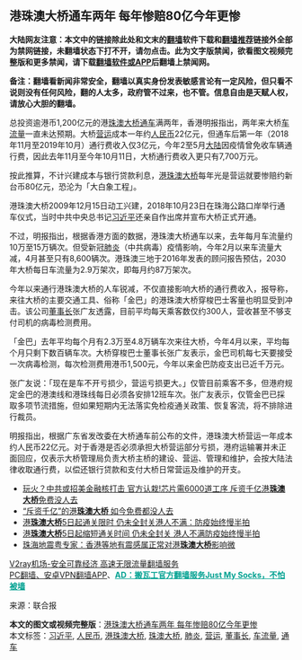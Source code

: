  <h2>港珠澳大桥通车两年 每年惨赔80亿今年更惨</h2> <p class="notice"><b>大陆网友注意：本文中的链接除此处和文末的<a href="https://github.com/bannedbook/fanqiang" >翻墙</a>软件下载和<a href="https://github.com/killgcd/justmysocks/blob/master/README.md">翻墙推荐</a>链接外全部为禁网链接，未翻墙状态下打不开，请勿点击。此为文字版禁闻，欲看图文视频完整版和更多禁闻，请下载<a href="https://github.com/bannedbook/fanqiang">翻墙软件或APP</a>后翻墙上禁闻网。</p><p>备注：翻墙看新闻非常安全，翻墙以真实身份发表敏感言论有一定风险，但只看不说则没有任何风险，翻的人太多，政府管不过来，也不管。信息自由是天赋人权，请放心大胆的翻墙。</b></p>  <div class="entry"> <p id="conimg"></p> <p>总投资逾港币1,200亿元的港<a href="https://www.bannedbook.org/bnews/tag/%E7%8F%A0%E6%BE%B3%E5%A4%A7%E6%A1%A5/" class="st_tag internal_tag" rel="tag" title="标签 珠澳大桥 下的日志">珠澳大桥</a><a href="https://www.bannedbook.org/bnews/tag/%E9%80%9A%E8%BD%A6/" class="st_tag internal_tag" rel="tag" title="标签 通车 下的日志">通车</a>满两年，香港明报指出，两年来大桥<a href="https://www.bannedbook.org/bnews/tag/%E8%BD%A6%E6%B5%81%E9%87%8F/" class="st_tag internal_tag" rel="tag" title="标签 车流量 下的日志">车流量</a>一直未达预期。大桥<a href="https://www.bannedbook.org/bnews/tag/%E8%90%A5%E8%BF%90/" class="st_tag internal_tag" rel="tag" title="标签 营运 下的日志">营运</a>成本一年约<a href="https://www.bannedbook.org/bnews/tag/%e4%ba%ba%e6%b0%91%e5%b8%81/" class="st_tag internal_tag" rel="tag" title="标签 人民币 下的日志">人民币</a>22亿元，但通车后第一年（2018年11月至2019年10月）通行费收入仅3亿元，今年2至5月<span class='wp_keywordlink_affiliate'><a href="https://www.bannedbook.org/" title="大陆" target="_blank">大陆</a></span>因疫情曾免收车辆通行费，因此去年11月至今年10月11日，大桥通行费收入更只有7,700万元。</p> <p>按此推算，不计兴建成本与银行贷款利息，<a href="https://www.bannedbook.org/bnews/tag/%E6%B8%AF%E7%8F%A0%E6%BE%B3%E5%A4%A7%E6%A1%A5/" class="st_tag internal_tag" rel="tag" title="标签 港珠澳大桥 下的日志">港珠澳大桥</a>每年光是营运就要惨赔约新台币80亿元，恐沦为「大白象工程」。</p>  <p>港珠澳大桥2009年12月15日动工兴建，2018年10月23日在珠海公路口岸举行通车仪式，当时中共中央总书记<a href="https://www.bannedbook.org/bnews/tag/%e4%b9%a0%e8%bf%91%e5%b9%b3/" class="st_tag internal_tag" rel="tag" title="标签 习近平 下的日志">习近平</a>还亲自作出席并宣布大桥正式开通。</p> <p>不过，明报指出，根据香港方面的数据，港珠澳大桥通车以来，去年每月车流量约10万至15万辆次。但受新冠<a href="https://www.bannedbook.org/bnews/tag/%e8%82%ba%e7%82%8e/" class="st_tag internal_tag" rel="tag" title="标签 肺炎 下的日志">肺炎</a>（中共病毒）疫情影响，今年2月以来车流量大减，4月甚至只有8,600辆次。港珠澳三地于2016年发表的顾问报告预估，2030年大桥每日车流量为2.9万架次，即每月约87万架次。</p> <p>今年以来通行港珠澳大桥的人车锐减，不仅直接影响大桥的通行费收入，报导称，来往大桥的主要交通工具、俗称「金巴」的港珠澳大桥穿梭巴士客量也明显受到冲击。该公司<a href="https://www.bannedbook.org/bnews/tag/%e8%91%a3%e4%ba%8b%e9%95%bf/" class="st_tag internal_tag" rel="tag" title="标签 董事长 下的日志">董事长</a>张广友透露，目前平均每天乘客数仅约300人，营收甚至不够支付司机的病毒检测费用。</p>  <p>「金巴」去年平均每个月有2.3万至4.8万辆车次来往大桥，今年4月以来，平均每个月只剩下数百辆车次。大桥穿梭巴士董事长张广友表示，金巴司机每七天要接受一次病毒检测，每次检测费用港币1,500元，今年以来金巴防疫支出已近千万元。</p> <p>张广友说：「现在是车不开亏损少，营运亏损更大。」仅管目前乘客不多，但港府规定金巴的港澳线和港珠线每日必须各安排12班车次。张广友表示，仅管金巴已採取多项节流措施，但如果短期内无法落实免检疫通关政策、恢复客流，将不排除进行裁员。</p> <p>明报指出，根据广东省发改委在大桥通车前公布的文件，港珠澳大桥营运一年成本约人民币22亿元。对于香港是否必须承担大桥营运部分亏损，港府运输署并未正面回应，仅表示大桥管理局负责大桥主桥的建设、营运、管理和维护，会按大陆法律收取通行费，以偿还银行贷款和支付大桥日常营运及维护的开支。</p>  <ul class='op-related-articles' title='相关阅读'> <li><a href='https://www.bannedbook.org/bnews/topimagenews/20200907/1392429.html' target='_blank'>玩火？中共或招美金融核打击 官方认栽!芯片需6000道工序 斥资千亿港<b>珠澳大桥</b>免费没人去</a></li> <li><a href='https://www.bannedbook.org/bnews/cnnews/hknews/20200906/1391772.html' target='_blank'>“斥资千亿”的港<b>珠澳大桥</b> 如今免费都没人去</a></li> <li><a href='https://www.bannedbook.org/bnews/cnnews/hknews/20200406/1307353.html' target='_blank'>港<b>珠澳大桥</b>5日起通关限时 仍未全封关港人不满：防疫始终慢半拍</a></li> <li><a href='https://www.bannedbook.org/bnews/comments/20200404/1306825.html' target='_blank'>港<b>珠澳大桥</b>5日起缩短通关时间 仍未全封关 港人不满防疫始终慢半拍</a></li> <li><a href='https://www.bannedbook.org/bnews/baitai/20200105/1253865.html' target='_blank'>珠海地震粤专家：香港等地有震感属正常对港<b>珠澳大桥</b>影响微</a></li> </ul> <p class="texttj"> <a href="https://www.bannedbook.org/forum23/topic22702.html" target="_blank">V2ray机场-安全可靠经济 高速无限流量翻墙服务</a><br/> <a href="https://github.com/bannedbook/fanqiang/wiki/%E7%A6%81%E9%97%BB%E7%BD%91%E5%AE%89%E5%8D%93%E7%BF%BB%E5%A2%99%E6%96%B0%E9%97%BBAPP" target="_blank">PC翻墙、安卓VPN翻墙APP</a>、<span onclick="window.open('https://github.com/killgcd/justmysocks/blob/master/README.md')" style="font-weight:bold;color:#00A191;cursor:pointer;text-decoration:underline;outline:none">AD：搬瓦工官方翻墙服务Just My Socks，不怕被墙</span></p><p> 来源：联合报 </p><a name='sharetosocial'></a>       <div><b>本文的图文或视频完整版</b>：<a href='https://www.bannedbook.org/bnews/cnnews/hknews/20201024/1419227.html'>港珠澳大桥通车两年 每年惨赔80亿今年更惨</a></div>  </div><!--END ENTRY--> <div class="postfooter"> <div>本文标签：<a href="https://www.bannedbook.org/bnews/tag/%e4%b9%a0%e8%bf%91%e5%b9%b3/" rel="tag">习近平</a>, <a href="https://www.bannedbook.org/bnews/tag/%e4%ba%ba%e6%b0%91%e5%b8%81/" rel="tag">人民币</a>, <a href="https://www.bannedbook.org/bnews/tag/%E6%B8%AF%E7%8F%A0%E6%BE%B3%E5%A4%A7%E6%A1%A5/" rel="tag">港珠澳大桥</a>, <a href="https://www.bannedbook.org/bnews/tag/%E7%8F%A0%E6%BE%B3%E5%A4%A7%E6%A1%A5/" rel="tag">珠澳大桥</a>, <a href="https://www.bannedbook.org/bnews/tag/%e8%82%ba%e7%82%8e/" rel="tag">肺炎</a>, <a href="https://www.bannedbook.org/bnews/tag/%E8%90%A5%E8%BF%90/" rel="tag">营运</a>, <a href="https://www.bannedbook.org/bnews/tag/%e8%91%a3%e4%ba%8b%e9%95%bf/" rel="tag">董事长</a>, <a href="https://www.bannedbook.org/bnews/tag/%E8%BD%A6%E6%B5%81%E9%87%8F/" rel="tag">车流量</a>, <a href="https://www.bannedbook.org/bnews/tag/%E9%80%9A%E8%BD%A6/" rel="tag">通车</a></div>  </div><!--END POSTFOOTER--> 